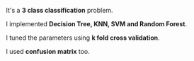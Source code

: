 It's a **3 class classification** problem. 

I implemented **Decision Tree, KNN, SVM and Random Forest**.

I tuned the parameters using **k fold cross validation**.

I used **confusion matrix** too.
